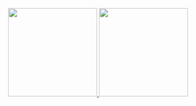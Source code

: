 
<div align="center">
  <a href="https://github.com/HelioAnacronista">
  <img height="180em" src="https://github-readme-stats.vercel.app/api?username=HelioAnacronista&show_icons=true&theme=react&include_all_commits=true&count_private=true"/>
  <img height="180em" src="https://github-readme-stats.vercel.app/api/top-langs/?username=HelioAnacronista&layout=compact&langs_count=7&theme=react"/>
</div>
